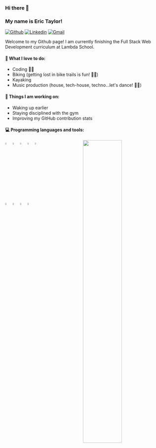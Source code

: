 ### Hi there 👋 
### My name is Eric Taylor!

[![Github](https://img.shields.io/badge/-Github-000?style=flat&logo=Github&logoColor=white)](https://github.com/erictaylor103)
[![Linkedin](https://img.shields.io/badge/-LinkedIn-blue?style=flat&logo=Linkedin&logoColor=white)](https://www.linkedin.com/in/erictaylordev/)
[![Gmail](https://img.shields.io/badge/-Gmail-c14438?style=flat&logo=Gmail&logoColor=white)](mailto:erictaylor1@gmail.com)

Welcome to my Github page! I am currently finishing the Full Stack Web Development curriculum at Lambda School.


#### 🌱 What I love to do: 
- Coding 👨‍💻
- Biking (getting lost in bike trails is fun! 🚵‍♂️) 
- Kayaking
- Music production (house, tech-house, techno...let's dance! 🕺🏽)


#### :muscle: Things I am working on:
- Waking up earlier
- Staying disciplined with the gym
- Improving my GitHub contribution stats

#### :computer: Programming languages and tools: 
<p>
	<img width="50%" align="right" src="https://github-readme-stats.vercel.app/api?username=erictaylor103&show_icons=true&hide_border=true" />

<code><img width="4%" src="https://www.vectorlogo.zone/logos/reactjs/reactjs-icon.svg"></code>
<code><img width="4%" src="https://www.vectorlogo.zone/logos/nodejs/nodejs-icon.svg"></code>
<code><img width="4%" src="https://www.vectorlogo.zone/logos/javascript/javascript-icon.svg"></code>
<code><img width="4%" src="https://www.vectorlogo.zone/logos/python/python-icon.svg"></code>
<code><img width="4%" src="https://www.vectorlogo.zone/logos/mysql/mysql-icon.svg"></code>

<br />
<code><img width="4%" src="https://www.vectorlogo.zone/logos/w3_html5/w3_html5-icon.svg"></code>
<code><img width="4%" src="https://www.vectorlogo.zone/logos/lesscss/lesscss-icon.svg"></code>
<code><img width="4%" src="https://www.vectorlogo.zone/logos/adobe_illustrator/adobe_illustrator-icon.svg"></code>
<code><img width="4%" src=""></code>
<br />
</p>
